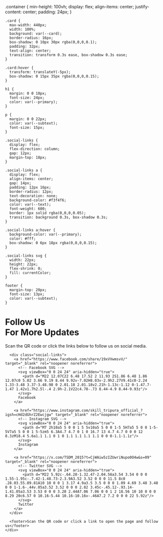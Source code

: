 <html>.container {
      min-height: 100vh;
      display: flex;
      align-items: center;
      justify-content: center;
      padding: 24px;
    }

    .card {
      max-width: 440px;
      width: 100%;
      background: var(--card);
      border-radius: 16px;
      box-shadow: 0 10px 30px rgba(0,0,0,0.1);
      padding: 32px;
      text-align: center;
      transition: transform 0.3s ease, box-shadow 0.3s ease;
    }

    .card:hover {
      transform: translateY(-5px);
      box-shadow: 0 15px 35px rgba(0,0,0,0.15);
    }

    h1 {
      margin: 0 0 10px;
      font-size: 24px;
      color: var(--primary);
    }

    p {
      margin: 0 0 22px;
      color: var(--subtext);
      font-size: 15px;
    }

    .social-links {
      display: flex;
      flex-direction: column;
      gap: 12px;
      margin-top: 18px;
    }

    .social-links a {
      display: flex;
      align-items: center;
      gap: 14px;
      padding: 12px 16px;
      border-radius: 12px;
      text-decoration: none;
      background-color: #f3f4f6;
      color: var(--text);
      font-weight: 600;
      border: 1px solid rgba(0,0,0,0.05);
      transition: background 0.3s, box-shadow 0.3s;
    }

    .social-links a:hover {
      background-color: var(--primary);
      color: #fff;
      box-shadow: 0 6px 18px rgba(0,0,0,0.15);
    }

    .social-links svg {
      width: 22px;
      height: 22px;
      flex-shrink: 0;
      fill: currentColor;
    }

    footer {
      margin-top: 20px;
      font-size: 13px;
      color: var(--subtext);
    }
  </style>
</head>
<body>
  <div class="container">
    <div class="card">
      <h1>Follow Us 
	  <br> For More Updates
	  </h1>
      <p>Scan the QR code or click the links below to follow us on social media.</p>

      <div class="social-links">
        <a href="https://www.facebook.com/share/19xVVwmsvV/" target="_blank" rel="noopener noreferrer">
          <!-- Facebook SVG -->
          <svg viewBox="0 0 24 24" aria-hidden="true">
            <path d="M22 12.07C22 6.48 17.52 2 11.93 2S1.86 6.48 1.86 12.07c0 5.02 3.66 9.19 8.44 9.92v-7.02H8.03v-2.9h2.27V9.41c0-2.24 1.33-3.48 3.37-3.48.98 0 2.01.18 2.01.18v2.21h-1.13c-1.12 0-1.47.7-1.47 1.42v1.7h2.5l-.4 2.9h-2.1V22c4.78-.73 8.44-4.9 8.44-9.93z"/>
          </svg>
          Facebook
        </a>

        <a href="https://www.instagram.com/skill_tripura_official_?igsh=cHd2dGhrZ2Ewcjgw" target="_blank" rel="noopener noreferrer">
          <!-- Instagram SVG -->
          <svg viewBox="0 0 24 24" aria-hidden="true">
            <path d="M7 2h10a5 5 0 0 1 5 5v10a5 5 0 0 1-5 5H7a5 5 0 0 1-5-5V7a5 5 0 0 1 5-5zm5 6.3A4.7 4.7 0 1 0 16.7 13 4.7 4.7 0 0 0 12 8.3zM18.4 5.6a1.1 1.1 0 1 0 1.1 1.1 1.1 1.1 0 0 0-1.1-1.1z"/>
          </svg>
          Instagram
        </a>

        <a href="https://x.com/TSDM_2015?t=CjWAiw5zIZUwriNupo0O4w&s=09" target="_blank" rel="noopener noreferrer">
          <!-- Twitter SVG -->
          <svg viewBox="0 0 24 24" aria-hidden="true">
            <path d="M22 5.92c-.64.28-1.32.47-2.04.56a3.54 3.54 0 0 0 1.55-1.95c-.7.42-1.48.73-2.3.9A3.52 3.52 0 0 0 11.5 8c0 .28.03.55.09.81A10 10 0 0 1 3.17 4.9a3.5 3.5 0 0 0 1.09 4.69 3.48 3.48 0 0 1-1.6-.44v.05a3.52 3.52 0 0 0 2.82 3.45c-.45.12-.93.14-1.41.05a3.53 3.53 0 0 0 3.28 2.44A7.06 7.06 0 0 1 2 18.56 10 10 0 0 0 8.29 20c6.57 0 10.16-5.44 10.16-10.16v-.46A7.2 7.2 0 0 0 22 5.92z"/>
          </svg>
          Twitter
        </a>
      </div>

      <footer>Scan the QR code or click a link to open the page and follow us</footer>
    </div>
  </div>
</body>
</html>
